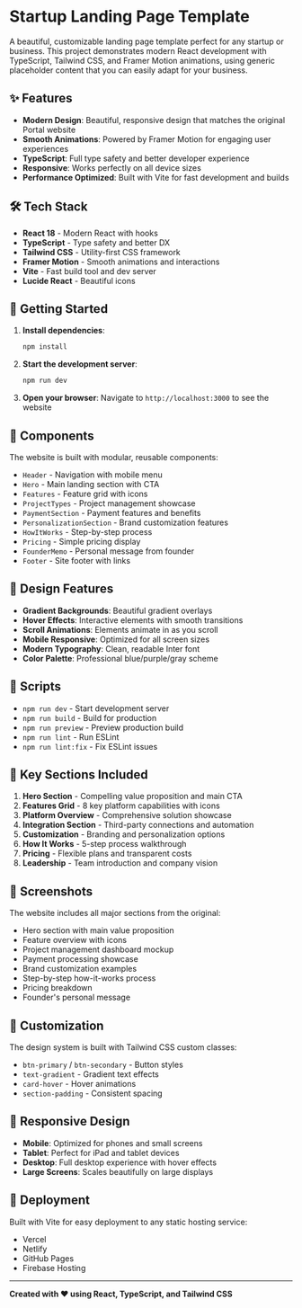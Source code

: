 # Startup Landing Page Template

A beautiful, customizable landing page template perfect for any startup or business. This project demonstrates modern React development with TypeScript, Tailwind CSS, and Framer Motion animations, using generic placeholder content that you can easily adapt for your business.

## ✨ Features

- **Modern Design**: Beautiful, responsive design that matches the original Portal website
- **Smooth Animations**: Powered by Framer Motion for engaging user experiences
- **TypeScript**: Full type safety and better developer experience
- **Responsive**: Works perfectly on all device sizes
- **Performance Optimized**: Built with Vite for fast development and builds

## 🛠️ Tech Stack

- **React 18** - Modern React with hooks
- **TypeScript** - Type safety and better DX
- **Tailwind CSS** - Utility-first CSS framework
- **Framer Motion** - Smooth animations and interactions
- **Vite** - Fast build tool and dev server
- **Lucide React** - Beautiful icons

## 🚀 Getting Started

1. **Install dependencies**:
   ```bash
   npm install
   ```

2. **Start the development server**:
   ```bash
   npm run dev
   ```

3. **Open your browser**:
   Navigate to `http://localhost:3000` to see the website

## 📱 Components

The website is built with modular, reusable components:

- `Header` - Navigation with mobile menu
- `Hero` - Main landing section with CTA
- `Features` - Feature grid with icons
- `ProjectTypes` - Project management showcase
- `PaymentSection` - Payment features and benefits
- `PersonalizationSection` - Brand customization features
- `HowItWorks` - Step-by-step process
- `Pricing` - Simple pricing display
- `FounderMemo` - Personal message from founder
- `Footer` - Site footer with links

## 🎨 Design Features

- **Gradient Backgrounds**: Beautiful gradient overlays
- **Hover Effects**: Interactive elements with smooth transitions
- **Scroll Animations**: Elements animate in as you scroll
- **Mobile Responsive**: Optimized for all screen sizes
- **Modern Typography**: Clean, readable Inter font
- **Color Palette**: Professional blue/purple/gray scheme

## 📄 Scripts

- `npm run dev` - Start development server
- `npm run build` - Build for production
- `npm run preview` - Preview production build
- `npm run lint` - Run ESLint
- `npm run lint:fix` - Fix ESLint issues

## 🌟 Key Sections Included

1. **Hero Section** - Compelling value proposition and main CTA
2. **Features Grid** - 8 key platform capabilities with icons
3. **Platform Overview** - Comprehensive solution showcase
4. **Integration Section** - Third-party connections and automation
5. **Customization** - Branding and personalization options
6. **How It Works** - 5-step process walkthrough
7. **Pricing** - Flexible plans and transparent costs
8. **Leadership** - Team introduction and company vision

## 📸 Screenshots

The website includes all major sections from the original:
- Hero section with main value proposition
- Feature overview with icons
- Project management dashboard mockup
- Payment processing showcase
- Brand customization examples
- Step-by-step how-it-works process
- Pricing breakdown
- Founder's personal message

## 🔧 Customization

The design system is built with Tailwind CSS custom classes:
- `btn-primary` / `btn-secondary` - Button styles
- `text-gradient` - Gradient text effects
- `card-hover` - Hover animations
- `section-padding` - Consistent spacing

## 📱 Responsive Design

- **Mobile**: Optimized for phones and small screens
- **Tablet**: Perfect for iPad and tablet devices  
- **Desktop**: Full desktop experience with hover effects
- **Large Screens**: Scales beautifully on large displays

## 🚀 Deployment

Built with Vite for easy deployment to any static hosting service:
- Vercel
- Netlify
- GitHub Pages
- Firebase Hosting

---

**Created with ❤️ using React, TypeScript, and Tailwind CSS**
